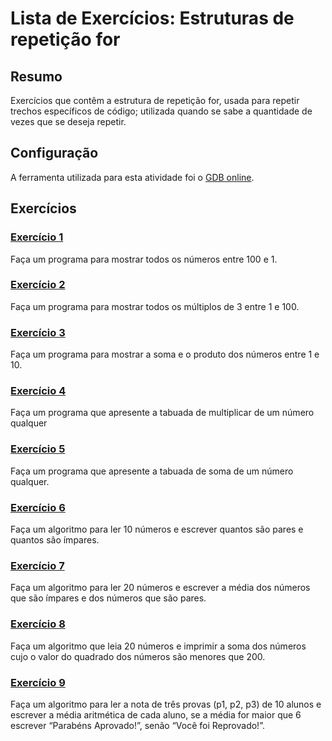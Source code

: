 # Lista de Exercícios: Estruturas de repetição for

## Resumo
Exercícios que contêm a estrutura de repetição for, usada para repetir trechos específicos de código; utilizada quando se sabe a quantidade de vezes que se deseja repetir.

## Configuração
A ferramenta utilizada para esta atividade foi o [GDB online](https://www.onlinegdb.com).

## Exercícios

### [Exercício 1](./Exercicio_01.java)
Faça um programa para mostrar todos os números entre 100 e 1.

### [Exercício 2](./Exercicio_02.java)
Faça um programa para mostrar todos os múltiplos de 3 entre 1 e 100.

### [Exercício 3](./Exercicio_03.java)
Faça um programa para mostrar a soma e o produto dos números entre 1 e 10.

### [Exercício 4](./Exercicio_04.java)
Faça um programa que apresente a tabuada de multiplicar de um número qualquer

### [Exercício 5](./Exercicio_05.java)
Faça um programa que apresente a tabuada de soma de um número qualquer.

### [Exercício 6](./Exercicio_06.java)
Faça um algoritmo para ler 10 números e escrever quantos são pares e quantos são ímpares.

### [Exercício 7](./Exercicio_07.java)
Faça um algoritmo para ler 20 números e escrever a média dos números que são ímpares e dos números que são pares.

### [Exercício 8](./Exercicio_08.java)
Faça um algoritmo que leia 20 números e imprimir a soma dos números cujo o valor do quadrado dos números são menores que 200.

### [Exercício 9](./Exercicio_09.java)
Faça um algoritmo para ler a nota de três provas (p1, p2, p3) de 10 alunos e escrever a média aritmética de cada aluno, se a média for maior que 6 escrever “Parabéns Aprovado!”, senão “Você foi Reprovado!”.
